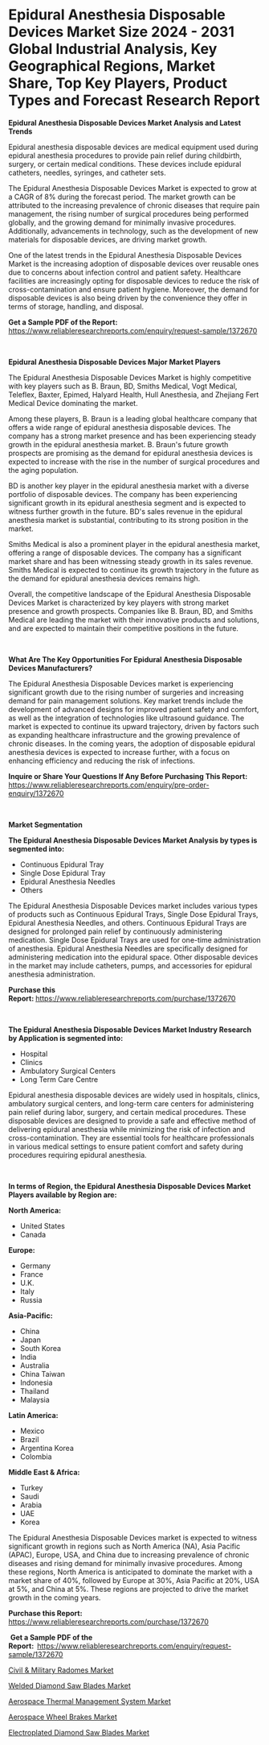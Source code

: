 <p><h1>Epidural Anesthesia Disposable Devices Market Size 2024 - 2031 Global Industrial Analysis, Key Geographical Regions, Market Share, Top Key Players, Product Types and Forecast Research Report</h1></p><p><strong>Epidural Anesthesia Disposable Devices Market Analysis and Latest Trends</strong></p>
<p><p>Epidural anesthesia disposable devices are medical equipment used during epidural anesthesia procedures to provide pain relief during childbirth, surgery, or certain medical conditions. These devices include epidural catheters, needles, syringes, and catheter sets.</p><p>The Epidural Anesthesia Disposable Devices Market is expected to grow at a CAGR of 8% during the forecast period. The market growth can be attributed to the increasing prevalence of chronic diseases that require pain management, the rising number of surgical procedures being performed globally, and the growing demand for minimally invasive procedures. Additionally, advancements in technology, such as the development of new materials for disposable devices, are driving market growth.</p><p>One of the latest trends in the Epidural Anesthesia Disposable Devices Market is the increasing adoption of disposable devices over reusable ones due to concerns about infection control and patient safety. Healthcare facilities are increasingly opting for disposable devices to reduce the risk of cross-contamination and ensure patient hygiene. Moreover, the demand for disposable devices is also being driven by the convenience they offer in terms of storage, handling, and disposal.</p></p>
<p><strong>Get a Sample PDF of the Report:&nbsp;</strong> <a href="https://www.reliableresearchreports.com/enquiry/request-sample/1372670">https://www.reliableresearchreports.com/enquiry/request-sample/1372670</a></p>
<p>&nbsp;</p>
<p><strong>Epidural Anesthesia Disposable Devices Major Market Players</strong></p>
<p><p>The Epidural Anesthesia Disposable Devices Market is highly competitive with key players such as B. Braun, BD, Smiths Medical, Vogt Medical, Teleflex, Baxter, Epimed, Halyard Health, Hull Anesthesia, and Zhejiang Fert Medical Device dominating the market.</p><p>Among these players, B. Braun is a leading global healthcare company that offers a wide range of epidural anesthesia disposable devices. The company has a strong market presence and has been experiencing steady growth in the epidural anesthesia market. B. Braun's future growth prospects are promising as the demand for epidural anesthesia devices is expected to increase with the rise in the number of surgical procedures and the aging population.</p><p>BD is another key player in the epidural anesthesia market with a diverse portfolio of disposable devices. The company has been experiencing significant growth in its epidural anesthesia segment and is expected to witness further growth in the future. BD's sales revenue in the epidural anesthesia market is substantial, contributing to its strong position in the market.</p><p>Smiths Medical is also a prominent player in the epidural anesthesia market, offering a range of disposable devices. The company has a significant market share and has been witnessing steady growth in its sales revenue. Smiths Medical is expected to continue its growth trajectory in the future as the demand for epidural anesthesia devices remains high.</p><p>Overall, the competitive landscape of the Epidural Anesthesia Disposable Devices Market is characterized by key players with strong market presence and growth prospects. Companies like B. Braun, BD, and Smiths Medical are leading the market with their innovative products and solutions, and are expected to maintain their competitive positions in the future.</p></p>
<p>&nbsp;</p>
<p><strong>What Are The Key Opportunities For Epidural Anesthesia Disposable Devices Manufacturers?</strong></p>
<p><p>The Epidural Anesthesia Disposable Devices market is experiencing significant growth due to the rising number of surgeries and increasing demand for pain management solutions. Key market trends include the development of advanced designs for improved patient safety and comfort, as well as the integration of technologies like ultrasound guidance. The market is expected to continue its upward trajectory, driven by factors such as expanding healthcare infrastructure and the growing prevalence of chronic diseases. In the coming years, the adoption of disposable epidural anesthesia devices is expected to increase further, with a focus on enhancing efficiency and reducing the risk of infections.</p></p>
<p><strong>Inquire or Share Your Questions If Any Before Purchasing This Report:</strong> <a href="https://www.reliableresearchreports.com/enquiry/pre-order-enquiry/1372670">https://www.reliableresearchreports.com/enquiry/pre-order-enquiry/1372670</a></p>
<p>&nbsp;</p>
<p><strong>Market Segmentation</strong></p>
<p><strong>The Epidural Anesthesia Disposable Devices Market Analysis by types is segmented into:</strong></p>
<p><ul><li>Continuous Epidural Tray</li><li>Single Dose Epidural Tray</li><li>Epidural Anesthesia Needles</li><li>Others</li></ul></p>
<p><p>The Epidural Anesthesia Disposable Devices market includes various types of products such as Continuous Epidural Trays, Single Dose Epidural Trays, Epidural Anesthesia Needles, and others. Continuous Epidural Trays are designed for prolonged pain relief by continuously administering medication. Single Dose Epidural Trays are used for one-time administration of anesthesia. Epidural Anesthesia Needles are specifically designed for administering medication into the epidural space. Other disposable devices in the market may include catheters, pumps, and accessories for epidural anesthesia administration.</p></p>
<p><strong>Purchase this Report:&nbsp;</strong><a href="https://www.reliableresearchreports.com/purchase/1372670">https://www.reliableresearchreports.com/purchase/1372670</a></p>
<p>&nbsp;</p>
<p><strong>The Epidural Anesthesia Disposable Devices Market Industry Research by Application is segmented into:</strong></p>
<p><ul><li>Hospital</li><li>Clinics</li><li>Ambulatory Surgical Centers</li><li>Long Term Care Centre</li></ul></p>
<p><p>Epidural anesthesia disposable devices are widely used in hospitals, clinics, ambulatory surgical centers, and long-term care centers for administering pain relief during labor, surgery, and certain medical procedures. These disposable devices are designed to provide a safe and effective method of delivering epidural anesthesia while minimizing the risk of infection and cross-contamination. They are essential tools for healthcare professionals in various medical settings to ensure patient comfort and safety during procedures requiring epidural anesthesia.</p></p>
<p>&nbsp;</p>
<p><strong>In terms of Region, the Epidural Anesthesia Disposable Devices Market Players available by Region are:</strong></p>
<p>
    <p> <strong> North America: </strong>
        <ul>
            <li>United States</li>
            <li>Canada</li>
        </ul>
        </p> 
    <p> <strong> Europe: </strong>
        <ul>
            <li>Germany</li>
            <li>France</li>
            <li>U.K.</li>
            <li>Italy</li>
            <li>Russia</li>
        </ul>
        </p> 
    <p> <strong> Asia-Pacific: </strong>
        <ul>
            <li>China</li>
            <li>Japan</li>
            <li>South Korea</li>
            <li>India</li>
            <li>Australia</li>
            <li>China Taiwan</li>
            <li>Indonesia</li>
            <li>Thailand</li>
            <li>Malaysia</li>
        </ul>
        </p> 
    <p> <strong> Latin America: </strong>
        <ul>
            <li>Mexico</li>
            <li>Brazil</li>
            <li>Argentina Korea</li>
            <li>Colombia</li>
        </ul>
        </p> 
    <p> <strong> Middle East & Africa: </strong>
        <ul>
            <li>Turkey</li>
            <li>Saudi</li>
            <li>Arabia</li>
            <li>UAE</li>
            <li>Korea</li>
        </ul>
    </p>
    </p>
<p><p>The Epidural Anesthesia Disposable Devices market is expected to witness significant growth in regions such as North America (NA), Asia Pacific (APAC), Europe, USA, and China due to increasing prevalence of chronic diseases and rising demand for minimally invasive procedures. Among these regions, North America is anticipated to dominate the market with a market share of 40%, followed by Europe at 30%, Asia Pacific at 20%, USA at 5%, and China at 5%. These regions are projected to drive the market growth in the coming years.</p></p>
<p><strong>Purchase this Report: </strong><a href="https://www.reliableresearchreports.com/purchase/1372670">https://www.reliableresearchreports.com/purchase/1372670</a></p>
<p>&nbsp;<strong>Get a Sample PDF of the Report:&nbsp;&nbsp;</strong><a href="https://www.reliableresearchreports.com/enquiry/request-sample/1372670">https://www.reliableresearchreports.com/enquiry/request-sample/1372670</a></p>
<p><strong></strong></p>
<p><p><a href="https://medium.com/@kavonhansen13/civil-amp-military-radomes-market-research-report-its-history-and-forecast-2024-to-2031-705613852853">Civil & Military Radomes Market</a></p><p><a href="https://github.com/santosh758595/Market-Research-Report-List-3/blob/main/welded-diamond-saw-blades-market.md">Welded Diamond Saw Blades Market</a></p><p><a href="https://medium.com/@kavonhansen13/aerospace-thermal-management-system-market-size-market-outlook-and-market-forecast-2024-to-2031-b579f03386d5">Aerospace Thermal Management System Market</a></p><p><a href="https://medium.com/@kavonhansen13/aerospace-wheel-brakes-market-size-cagr-trends-2024-2030-1f4a44790e8b">Aerospace Wheel Brakes Market</a></p><p><a href="https://github.com/rahu1502/Market-Research-Report-List-2/blob/main/electroplated-diamond-saw-blades-market.md">Electroplated Diamond Saw Blades Market</a></p></p>